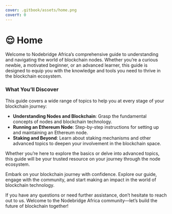 ```yaml
---
cover: .gitbook/assets/home.png
coverY: 0
---
```


# 😌 Home

Welcome to Nodebridge Africa’s comprehensive guide to understanding and navigating the world of blockchain nodes. Whether you’re a curious newbie, a motivated beginner, or an advanced learner, this guide is designed to equip you with the knowledge and tools you need to thrive in the blockchain ecosystem.

### What You’ll Discover

This guide covers a wide range of topics to help you at every stage of your blockchain journey:

* **Understanding Nodes and Blockchain**: Grasp the fundamental concepts of nodes and blockchain technology.
* **Running an Ethereum Node**: Step-by-step instructions for setting up and maintaining an Ethereum node.
* **Staking and Beyond**: Learn about staking mechanisms and other advanced topics to deepen your involvement in the blockchain space.

Whether you’re here to explore the basics or delve into advanced topics, this guide will be your trusted resource on your journey through the node ecosystem.

Embark on your blockchain journey with confidence. Explore our guide, engage with the community, and start making an impact in the world of blockchain technology.

If you have any questions or need further assistance, don’t hesitate to reach out to us. Welcome to the Nodebridge Africa community—let’s build the future of blockchain together!
